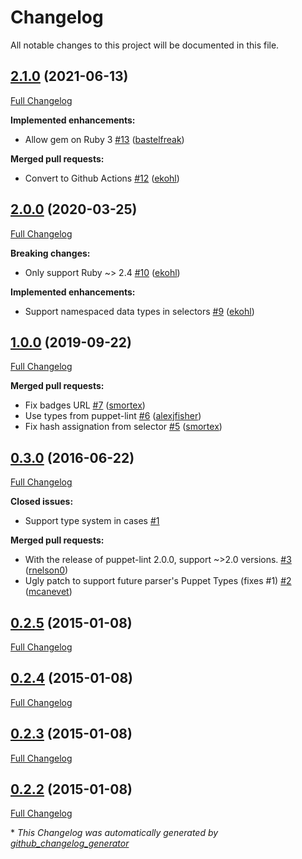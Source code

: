 # Changelog

All notable changes to this project will be documented in this file.

## [2.1.0](https://github.com/voxpupuli/puppet-lint-unquoted_string-check/tree/2.1.0) (2021-06-13)

[Full Changelog](https://github.com/voxpupuli/puppet-lint-unquoted_string-check/compare/2.0.0...2.1.0)

**Implemented enhancements:**

- Allow gem on Ruby 3 [\#13](https://github.com/voxpupuli/puppet-lint-unquoted_string-check/pull/13) ([bastelfreak](https://github.com/bastelfreak))

**Merged pull requests:**

- Convert to Github Actions [\#12](https://github.com/voxpupuli/puppet-lint-unquoted_string-check/pull/12) ([ekohl](https://github.com/ekohl))

## [2.0.0](https://github.com/voxpupuli/puppet-lint-unquoted_string-check/tree/2.0.0) (2020-03-25)

[Full Changelog](https://github.com/voxpupuli/puppet-lint-unquoted_string-check/compare/1.0.0...2.0.0)

**Breaking changes:**

- Only support Ruby ~\> 2.4 [\#10](https://github.com/voxpupuli/puppet-lint-unquoted_string-check/pull/10) ([ekohl](https://github.com/ekohl))

**Implemented enhancements:**

- Support namespaced data types in selectors [\#9](https://github.com/voxpupuli/puppet-lint-unquoted_string-check/pull/9) ([ekohl](https://github.com/ekohl))

## [1.0.0](https://github.com/voxpupuli/puppet-lint-unquoted_string-check/tree/1.0.0) (2019-09-22)

[Full Changelog](https://github.com/voxpupuli/puppet-lint-unquoted_string-check/compare/0.3.0...1.0.0)

**Merged pull requests:**

- Fix badges URL [\#7](https://github.com/voxpupuli/puppet-lint-unquoted_string-check/pull/7) ([smortex](https://github.com/smortex))
- Use types from puppet-lint [\#6](https://github.com/voxpupuli/puppet-lint-unquoted_string-check/pull/6) ([alexjfisher](https://github.com/alexjfisher))
- Fix hash assignation from selector [\#5](https://github.com/voxpupuli/puppet-lint-unquoted_string-check/pull/5) ([smortex](https://github.com/smortex))

## [0.3.0](https://github.com/voxpupuli/puppet-lint-unquoted_string-check/tree/0.3.0) (2016-06-22)

[Full Changelog](https://github.com/voxpupuli/puppet-lint-unquoted_string-check/compare/0.2.5...0.3.0)

**Closed issues:**

- Support type system in cases [\#1](https://github.com/voxpupuli/puppet-lint-unquoted_string-check/issues/1)

**Merged pull requests:**

- With the release of puppet-lint 2.0.0, support ~\>2.0 versions. [\#3](https://github.com/voxpupuli/puppet-lint-unquoted_string-check/pull/3) ([rnelson0](https://github.com/rnelson0))
- Ugly patch to support future parser's Puppet Types \(fixes \#1\) [\#2](https://github.com/voxpupuli/puppet-lint-unquoted_string-check/pull/2) ([mcanevet](https://github.com/mcanevet))

## [0.2.5](https://github.com/voxpupuli/puppet-lint-unquoted_string-check/tree/0.2.5) (2015-01-08)

[Full Changelog](https://github.com/voxpupuli/puppet-lint-unquoted_string-check/compare/0.2.4...0.2.5)

## [0.2.4](https://github.com/voxpupuli/puppet-lint-unquoted_string-check/tree/0.2.4) (2015-01-08)

[Full Changelog](https://github.com/voxpupuli/puppet-lint-unquoted_string-check/compare/0.2.3...0.2.4)

## [0.2.3](https://github.com/voxpupuli/puppet-lint-unquoted_string-check/tree/0.2.3) (2015-01-08)

[Full Changelog](https://github.com/voxpupuli/puppet-lint-unquoted_string-check/compare/0.2.2...0.2.3)

## [0.2.2](https://github.com/voxpupuli/puppet-lint-unquoted_string-check/tree/0.2.2) (2015-01-08)

[Full Changelog](https://github.com/voxpupuli/puppet-lint-unquoted_string-check/compare/27a52cfdc69f527b5e0c81b46727c45926f46622...0.2.2)



\* *This Changelog was automatically generated by [github_changelog_generator](https://github.com/github-changelog-generator/github-changelog-generator)*
